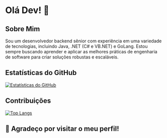 # Olá Dev! 👋

## Sobre Mim
Sou um desenvolvedor backend sênior com experiência em uma variedade de tecnologias, incluindo Java, .NET (C# e VB.NET) e GoLang. Estou sempre buscando aprender e aplicar as melhores práticas de engenharia de software para criar soluções robustas e escaláveis.

## Estatísticas do GitHub
[![Estatísticas do GitHub](https://github-readme-stats.vercel.app/api?username=KleyvissonMatias&show_icons=true&theme=radical)](https://github.com/KleyvissonMatias/github-readme-stats)

## Contribuições
[![Top Langs](https://github-readme-stats.vercel.app/api/top-langs/?username=KleyvissonMatias&layout=compact&theme=radical)](https://github.com/KleyvissonMatias/github-readme-stats)

## 🌟 Agradeço por visitar o meu perfil!
